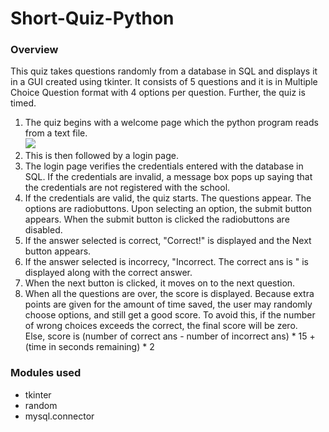 # Short-Quiz-Python

### Overview
This quiz takes questions randomly from a database in SQL and displays it in a GUI created using tkinter. It consists of 5 questions and it is in Multiple Choice Question format with 4 options per question. Further, the quiz is timed.
1. The quiz begins with a welcome page which the python program reads from a text file.  
<img
  src="[/path/to/img.jpg](https://user-images.githubusercontent.com/105154462/206639329-cf8c221c-0c24-413a-9cf0-068f81434f5c.png)"
  style="display: inline-block; margin: 0 auto; max-width: 300px">
2. This is then followed by a login page.
3. The login page verifies the credentials entered with the database in SQL. If the credentials are invalid, a message box pops up saying that the credentials are not registered with the school.
4. If the credentials are valid, the quiz starts. The questions appear. The options are radiobuttons. Upon selecting an option, the submit button appears. When the submit button is clicked the radiobuttons are disabled.
5. If the answer selected is correct, "Correct!" is displayed and the Next button appears.
6. If the answer selected is incorrecy, "Incorrect. The correct ans is " is displayed along with the correct answer. 
7. When the next button is clicked, it moves on to the next question.
8. When all the questions are over, the score is displayed. Because extra points are given for the amount of time saved, the user may randomly choose options, and still get a good score. To avoid this, if the number of wrong choices exceeds the correct, the final score will be zero.  
Else, score is (number of correct ans - number of incorrect ans) * 15 + (time in seconds remaining) * 2

### Modules used
- tkinter
- random
- mysql.connector

